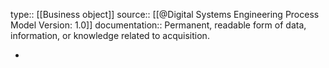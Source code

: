 type:: [[Business object]]
source:: [[@Digital Systems Engineering Process Model Version: 1.0]]
documentation:: Permanent, readable form of data, information, or knowledge related to acquisition.

-